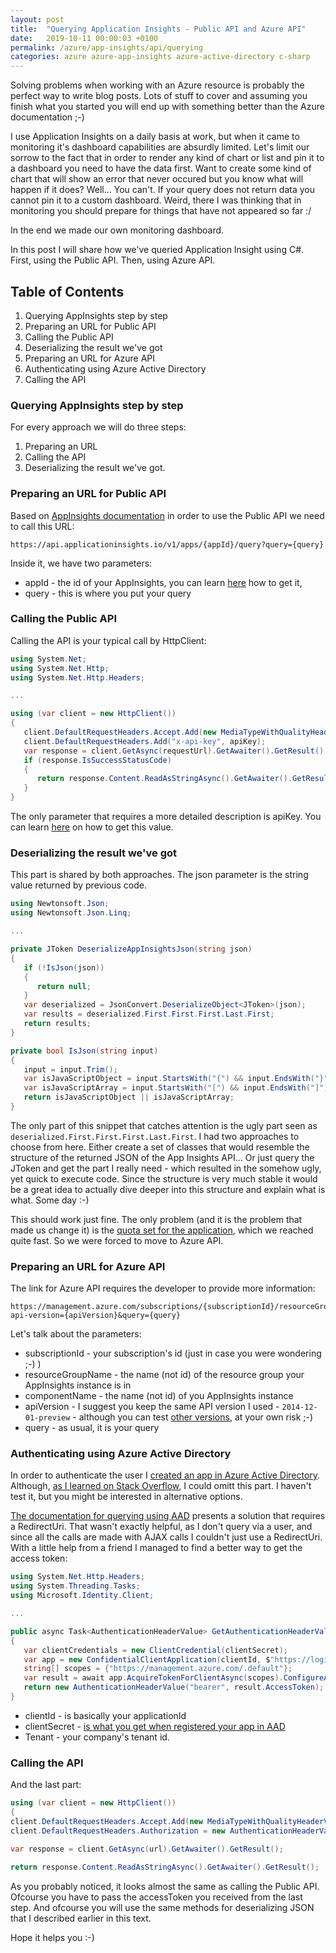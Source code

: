 ```yaml
---
layout: post
title:  "Querying Application Insights - Public API and Azure API"
date:   2019-10-11 00:00:03 +0100
permalink: /azure/app-insights/api/querying
categories: azure azure-app-insights azure-active-directory c-sharp
---
```


Solving problems when working with an Azure resource is probably the perfect way to write blog posts. Lots of stuff to cover and assuming you finish what you started you will end up with something better than the Azure documentation ;-)

I use Application Insights on a daily basis at work, but when it came to monitoring it's dashboard capabilities are absurdly limited. Let's limit our sorrow to the fact that in order to render any kind of chart or list and pin it to a dashboard you need to have the data first. Want to create some kind of chart that will show an error that never occured but you know what will happen if it does? Well... You can't. If your query does not return data you cannot pin it to a custom dashboard. Weird, there I was thinking that in monitoring you should prepare for things that have not appeared so far :/

In the end we made our own monitoring dashboard.

In this post I will share how we've queried Application Insight using C#. First, using the Public API. Then, using Azure API.

## Table of Contents

1. Querying AppInsights step by step
2. Preparing an URL for Public API
3. Calling the Public API
4. Deserializing the result we've got
5. Preparing an URL for Azure API
6. Authenticating using Azure Active Directory
7. Calling the API

### Querying AppInsights step by step

For every approach we will do three steps:

1. Preparing an URL
2. Calling the API
3. Deserializing the result we've got.

### Preparing an URL for Public API

Based on [AppInsights documentation](https://dev.applicationinsights.io/documentation/Overview/URL-formats) in order to use the Public API we need to call this URL:

```text
https://api.applicationinsights.io/v1/apps/{appId}/query?query={query}
```

Inside it, we have two parameters:

- appId - the id of your AppInsights, you can learn [here](https://dev.applicationinsights.io/documentation/Authorization/API-key-and-App-ID) how to get it,
- query - this is where you put your query

### Calling the Public API

Calling the API is your typical call by HttpClient:

```c#
using System.Net;
using System.Net.Http;
using System.Net.Http.Headers;

...

using (var client = new HttpClient())
{
   client.DefaultRequestHeaders.Accept.Add(new MediaTypeWithQualityHeaderValue("application/json"));
   client.DefaultRequestHeaders.Add("x-api-key", apiKey);
   var response = client.GetAsync(requestUrl).GetAwaiter().GetResult();
   if (response.IsSuccessStatusCode)
   {
      return response.Content.ReadAsStringAsync().GetAwaiter().GetResult();
   }
}
```

The only parameter that requires a more detailed description is apiKey. You can learn [here](https://dev.applicationinsights.io/documentation/Authorization/API-key-and-App-ID) on how to get this value.

### Deserializing the result we've got

This part is shared by both approaches. The json parameter is the string value returned by previous code.

```c#
using Newtonsoft.Json;
using Newtonsoft.Json.Linq;

...

private JToken DeserializeAppInsightsJson(string json)
{
   if (!IsJson(json))
   {
      return null;
   }
   var deserialized = JsonConvert.DeserializeObject<JToken>(json);
   var results = deserialized.First.First.First.Last.First;
   return results;
}

private bool IsJson(string input)
{
   input = input.Trim();
   var isJavaScriptObject = input.StartsWith("{") && input.EndsWith("}");
   var isJavaScriptArray = input.StartsWith("[") && input.EndsWith("]");
   return isJavaScriptObject || isJavaScriptArray;
}

```

The only part of this snippet that catches attention is the ugly part seen as `deserialized.First.First.First.Last.First`. I had two approaches to choose from here. Either create a set of classes that would resemble the structure of the returned JSON of the App Insights API... Or just query the JToken and get the part I really need - which resulted in the somehow ugly, yet quick to execute code. Since the structure is very much stable it would be a great idea to actually dive deeper into this structure and explain what is what. Some day :-)

This should work just fine. The only problem (and it is the problem that made us change it) is the [quota set for the application](https://dev.applicationinsights.io/documentation/Authorization/Rate-limits), which we reached quite fast. So we were forced to move to Azure API.

### Preparing an URL for Azure API

The link for Azure API requires the developer to provide more information:

```text
https://management.azure.com/subscriptions/{subscriptionId}/resourceGroups/{resourceGroupName}/providers/microsoft.insights/components/{componentName}/api/query?api-version={apiVersion}&query={query}
```

Let's talk about the parameters:

- subscriptionId - your subscription's id (just in case you were wondering ;-) )
- resourceGroupName - the name (not id) of the resource group your AppInsights instance is in
- componentName - the name (not id) of you AppInsights instance
- apiVersion - I suggest you keep the same API version I used - `2014-12-01-preview` - although you can test [other versions](https://dev.applicationinsights.io/documentation/API-Version), at your own risk ;-)
- query - as usual, it is your query

### Authenticating using Azure Active Directory

In order to authenticate the user I [created an app in Azure Active Directory](https://dev.applicationinsights.io/documentation/Authorization/AAD-Application-Setup). Although, [as I learned on Stack Overflow](https://stackoverflow.com/a/58335616/1693915), I could omitt this part. I haven't test it, but you might be interested in alternative options.

[The documentation for querying using AAD](https://dev.applicationinsights.io/documentation/Authorization/AAD-OAuth2-Flows) presents a solution that requires a RedirectUri. That wasn't exactly helpful, as I don't query via a user, and since all the calls are made with AJAX calls I couldn't just use a RedirectUri. With a little help from a friend I managed to find a better way to get the access token:

```c#
using System.Net.Http.Headers;
using System.Threading.Tasks;
using Microsoft.Identity.Client;

...

public async Task<AuthenticationHeaderValue> GetAuthenticationHeaderValueAsync(string clientId, string clientSecret, string tenant)
{
   var clientCredentials = new ClientCredential(clientSecret);
   var app = new ConfidentialClientApplication(clientId, $"https://login.microsoftonline.com/{tenant}", "https://daemon", clientCredentials, null, new TokenCache());
   string[] scopes = {"https://management.azure.com/.default"};
   var result = await app.AcquireTokenForClientAsync(scopes).ConfigureAwait(false);
   return new AuthenticationHeaderValue("bearer", result.AccessToken);
}
```

- clientId - is basically your applicationId
- clientSecret - [is what you get when registered your app in AAD](https://dev.applicationinsights.io/documentation/Authorization/AAD-Application-Setup)
- Tenant - your company's tenant id.

### Calling the API

And the last part:

```c#
using (var client = new HttpClient())
{
client.DefaultRequestHeaders.Accept.Add(new MediaTypeWithQualityHeaderValue("application/json"));
client.DefaultRequestHeaders.Authorization = new AuthenticationHeaderValue("Bearer", accessToken);

var response = client.GetAsync(url).GetAwaiter().GetResult();

return response.Content.ReadAsStringAsync().GetAwaiter().GetResult();
```

As you probably noticed, it looks almost the same as calling the Public API. Ofcourse you have to pass the accessToken you received from the last step. And ofcourse you will use the same methods for deserializing JSON that I described earlier in this text.

Hope it helps you :-)
